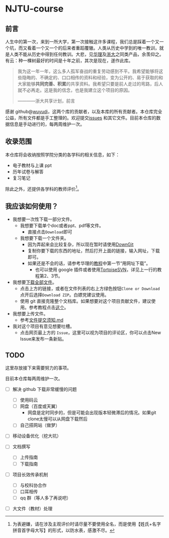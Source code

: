 # NJTU-course



## 前言

人生中的第一次，来到一所大学，第一次接触这许多课程，我们总是踩着一个又一个坑，而又看着一个又一个的后来者重蹈覆辙。人类从历史中学到的唯一教训，就是人类不能从历史中得到任何教训。大悲，见[华理](https://github.com/tianyilt/ecust-CourseShare)及[浙大](https://github.com/QSCTech/zju-icicles)之同类产品，余羡仰之。有云：种一棵树最好的时间是十年之前，其次是现在，遂作此库。

> 我为这一年一年，这么多人孤军奋战的重复劳动感到不平。我希望能够将这些隐晦的、不确定的、口口相传的资料和经验，变为公开的、易于获取的和大家能够**共同完善、积累**的共享资料。我希望只要是前人走过的弯路，后人就不必再走。这是我的信念，也是我建立这个项目的原因。
>
> ————浙大共享计划，前言

感谢 github@[wuyudi](https://github.com/wuyudi)，这两个库的贡献者，以及本库的所有贡献者。本仓库完全公益，所有文件都是手工整理的。欢迎提交[issues](https://github.com/HydrogenDeuterium/NJTU-courses/issues) 和其它文件。目前本仓库的数据信息是手动进行的，每两周维护一次。

## 收录范围

本仓库将会收纳按照学院分类的各学科的相关信息，如下：

- 电子教材与上课 ppt
- 历年试卷与解答
- 复习笔记

除此之外，还提供各学科的教师评价[^teachers]。

## 我应该如何使用？

- 我想要一次性下载一部分文件。
  - 我想要下载单个doc或者ppt、pdf等文件。
    - 直接点击`Download`即可
  - 我想要下载一个文件夹。
    - 因为弄起来会比较复杂，所以现在暂时请使用[DownGit](http://zhoudaxiaa.gitee.io/downgit/#/home)
    - 复制你要下载的东西的地址，然后打开上面的链接，输入网址，下载即可。
    - 如果还是不会的话，请参考华理的[教程](https://github.com/tianyilt/ecust-CourseShare/blob/master/doc/下载一份文件.md)中第一节“用网址下载”。
      - 也可以使用 google 插件或者使用[TortoiseSVN](https://tortoisesvn.net/downloads.html)，详见上一行的教程第2、3节。
- 我想要[下载全部文件](https://github.com/HydrogenDeuterium/NJTU-courses/archive/master.zip)。
  - 点击上方的链接，或者在文件列表的右上方绿色按钮`Clone or Download`点开后选择`Download ZIP`。白嫖党建议使用。
  - 使用 git 直接克隆整个文档库。如果想要对这个项目贡献文件，建议使用。参考教程点击[这个](https://www.liaoxuefeng.com/wiki/896043488029600)。
- 我想要上传文件。
  - 参考[文件提交须知.md](/文档/文件提交须知.md)
- 我对这个项目有意见想要吐槽。
  - 点击网页最上方的 `Issue`，这里可以视为项目的评论区，你可以点击New Issue来发布一条新贴。

## TODO

这里存放接下来需要努力的事项。

目前本仓库每两周维护一次。

- [ ] 解决 github 下载非常缓慢的问题
  - [ ] 使用码云
  - [ ] 网盘（百度或天翼）
    - 网盘是定时同步的，但是可能会出现版本轻微滞后的情况。如果git clone太慢可以从网盘下载然后
  - [ ] 自己搭网站（做梦）
- [ ] 移动设备优化（挖大坑）
- [ ] 文档撰写
  - [ ] 上传指南
  - [ ] 下载指南
- [ ] 项目长效传承机制
  - [ ] 与校科协合作
  - [ ] 口耳相传
  - [ ] qq 群（等人多了再说吧）
- [ ] 大文件（教材）处理



[^teachers]:为表避嫌，请在涉及主观评价时请尽量不要使用全名，而是使用【姓氏+名字拼音首字母大写】的形式，以防水表，感激不尽。